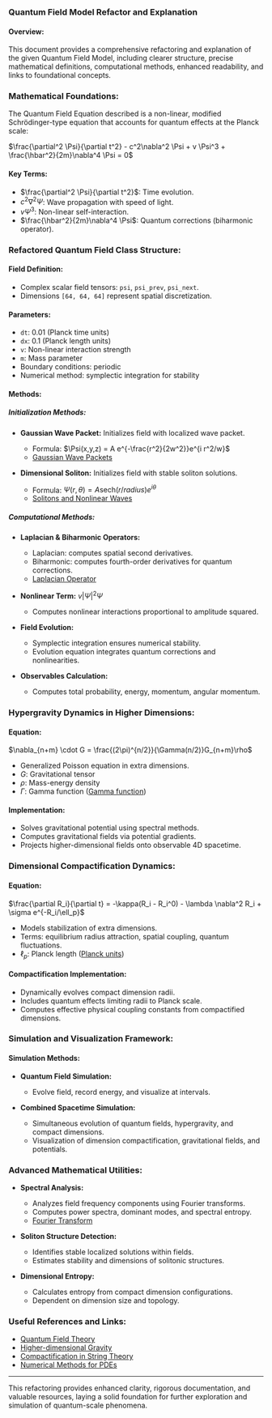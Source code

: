 ### Quantum Field Model Refactor and Explanation

#### Overview:

This document provides a comprehensive refactoring and explanation of the given Quantum Field Model, including clearer structure, precise mathematical definitions, computational methods, enhanced readability, and links to foundational concepts.

### Mathematical Foundations:

The Quantum Field Equation described is a non-linear, modified Schrödinger-type equation that accounts for quantum effects at the Planck scale:

$\frac{\partial^2 \Psi}{\partial t^2} - c^2\nabla^2 \Psi + v \Psi^3 + \frac{\hbar^2}{2m}\nabla^4 \Psi = 0$

#### Key Terms:

* $\frac{\partial^2 \Psi}{\partial t^2}$: Time evolution.
* $c^2\nabla^2 \Psi$: Wave propagation with speed of light.
* $v \Psi^3$: Non-linear self-interaction.
* $\frac{\hbar^2}{2m}\nabla^4 \Psi$: Quantum corrections (biharmonic operator).

### Refactored Quantum Field Class Structure:

#### Field Definition:

* Complex scalar field tensors: `psi`, `psi_prev`, `psi_next`.
* Dimensions `[64, 64, 64]` represent spatial discretization.

#### Parameters:

* `dt`: 0.01 (Planck time units)
* `dx`: 0.1 (Planck length units)
* `v`: Non-linear interaction strength
* `m`: Mass parameter
* Boundary conditions: periodic
* Numerical method: symplectic integration for stability

#### Methods:

##### Initialization Methods:

* **Gaussian Wave Packet:**
  Initializes field with localized wave packet.

  * Formula: $\Psi(x,y,z) = A e^{-\frac{r^2}{2w^2}}e^{i r^2/w}$
  * [Gaussian Wave Packets](https://en.wikipedia.org/wiki/Wave_packet#Gaussian_wave_packet)

* **Dimensional Soliton:**
  Initializes field with stable soliton solutions.

  * Formula: $\Psi(r,\theta) = A \text{sech}(r/radius)e^{i\theta}$
  * [Solitons and Nonlinear Waves](https://en.wikipedia.org/wiki/Soliton)

##### Computational Methods:

* **Laplacian & Biharmonic Operators:**

  * Laplacian: computes spatial second derivatives.
  * Biharmonic: computes fourth-order derivatives for quantum corrections.
  * [Laplacian Operator](https://en.wikipedia.org/wiki/Laplace_operator)

* **Nonlinear Term:**
  $v|\Psi|^2\Psi$

  * Computes nonlinear interactions proportional to amplitude squared.

* **Field Evolution:**

  * Symplectic integration ensures numerical stability.
  * Evolution equation integrates quantum corrections and nonlinearities.

* **Observables Calculation:**

  * Computes total probability, energy, momentum, angular momentum.

### Hypergravity Dynamics in Higher Dimensions:

#### Equation:

$\nabla_{n+m} \cdot G = \frac{(2\pi)^{n/2}}{\Gamma(n/2)}G_{n+m}\rho$

* Generalized Poisson equation in extra dimensions.
* $G$: Gravitational tensor
* $\rho$: Mass-energy density
* $\Gamma$: Gamma function ([Gamma function](https://en.wikipedia.org/wiki/Gamma_function))

#### Implementation:

* Solves gravitational potential using spectral methods.
* Computes gravitational fields via potential gradients.
* Projects higher-dimensional fields onto observable 4D spacetime.

### Dimensional Compactification Dynamics:

#### Equation:

$\frac{\partial R_i}{\partial t} = -\kappa(R_i - R_i^0) - \lambda \nabla^2 R_i + \sigma e^{-R_i/\ell_p}$

* Models stabilization of extra dimensions.
* Terms: equilibrium radius attraction, spatial coupling, quantum fluctuations.
* $\ell_p$: Planck length ([Planck units](https://en.wikipedia.org/wiki/Planck_units))

#### Compactification Implementation:

* Dynamically evolves compact dimension radii.
* Includes quantum effects limiting radii to Planck scale.
* Computes effective physical coupling constants from compactified dimensions.

### Simulation and Visualization Framework:

#### Simulation Methods:

* **Quantum Field Simulation:**

  * Evolve field, record energy, and visualize at intervals.

* **Combined Spacetime Simulation:**

  * Simultaneous evolution of quantum fields, hypergravity, and compact dimensions.
  * Visualization of dimension compactification, gravitational fields, and potentials.

### Advanced Mathematical Utilities:

* **Spectral Analysis:**

  * Analyzes field frequency components using Fourier transforms.
  * Computes power spectra, dominant modes, and spectral entropy.
  * [Fourier Transform](https://en.wikipedia.org/wiki/Fourier_transform)

* **Soliton Structure Detection:**

  * Identifies stable localized solutions within fields.
  * Estimates stability and dimensions of solitonic structures.

* **Dimensional Entropy:**

  * Calculates entropy from compact dimension configurations.
  * Dependent on dimension size and topology.

### Useful References and Links:

* [Quantum Field Theory](https://en.wikipedia.org/wiki/Quantum_field_theory)
* [Higher-dimensional Gravity](https://en.wikipedia.org/wiki/Higher-dimensional_supergravity)
* [Compactification in String Theory](https://en.wikipedia.org/wiki/Compactification_%28physics%29)
* [Numerical Methods for PDEs](https://en.wikipedia.org/wiki/Numerical_methods_for_partial_differential_equations)

---

This refactoring provides enhanced clarity, rigorous documentation, and valuable resources, laying a solid foundation for further exploration and simulation of quantum-scale phenomena.
